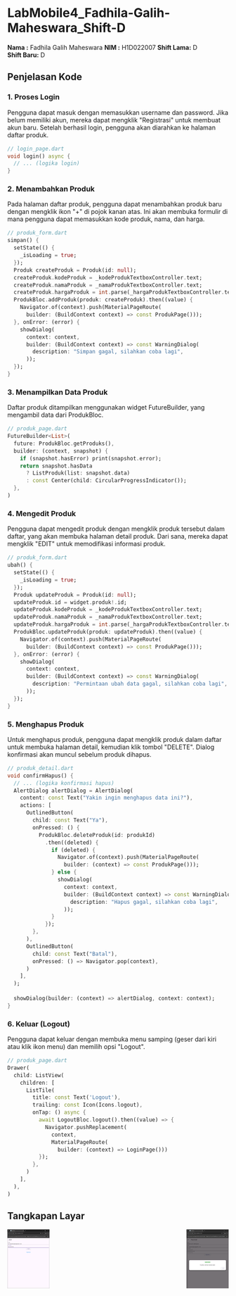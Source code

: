 # LabMobile4_Fadhila-Galih-Maheswara_Shift-D

**Nama      :** Fadhila Galih Maheswara
**NIM       :** H1D022007
**Shift Lama:** D  
**Shift Baru:** D

## Penjelasan Kode

### 1. Proses Login

Pengguna dapat masuk dengan memasukkan username dan password. Jika belum memiliki akun, mereka dapat mengklik "Registrasi" untuk membuat akun baru. Setelah berhasil login, pengguna akan diarahkan ke halaman daftar produk.

```dart
// login_page.dart
void login() async {
  // ... (logika login)
}
```

### 2. Menambahkan Produk

Pada halaman daftar produk, pengguna dapat menambahkan produk baru dengan mengklik ikon "+" di pojok kanan atas. Ini akan membuka formulir di mana pengguna dapat memasukkan kode produk, nama, dan harga.

```dart
// produk_form.dart
simpan() {
  setState(() {
    _isLoading = true;
  });
  Produk createProduk = Produk(id: null);
  createProduk.kodeProduk = _kodeProdukTextboxController.text;
  createProduk.namaProduk = _namaProdukTextboxController.text;
  createProduk.hargaProduk = int.parse(_hargaProdukTextboxController.text);
  ProdukBloc.addProduk(produk: createProduk).then((value) {
    Navigator.of(context).push(MaterialPageRoute(
      builder: (BuildContext context) => const ProdukPage()));
  }, onError: (error) {
    showDialog(
      context: context,
      builder: (BuildContext context) => const WarningDialog(
        description: "Simpan gagal, silahkan coba lagi",
      ));
  });
}
```

### 3. Menampilkan Data Produk

Daftar produk ditampilkan menggunakan widget FutureBuilder, yang mengambil data dari ProdukBloc.

```dart
// produk_page.dart
FutureBuilder<List>(
  future: ProdukBloc.getProduks(),
  builder: (context, snapshot) {
    if (snapshot.hasError) print(snapshot.error);
    return snapshot.hasData
      ? ListProduk(list: snapshot.data)
      : const Center(child: CircularProgressIndicator());
  },
)
```

### 4. Mengedit Produk

Pengguna dapat mengedit produk dengan mengklik produk tersebut dalam daftar, yang akan membuka halaman detail produk. Dari sana, mereka dapat mengklik "EDIT" untuk memodifikasi informasi produk.

```dart
// produk_form.dart
ubah() {
  setState(() {
    _isLoading = true;
  });
  Produk updateProduk = Produk(id: null);
  updateProduk.id = widget.produk!.id;
  updateProduk.kodeProduk = _kodeProdukTextboxController.text;
  updateProduk.namaProduk = _namaProdukTextboxController.text;
  updateProduk.hargaProduk = int.parse(_hargaProdukTextboxController.text);
  ProdukBloc.updateProduk(produk: updateProduk).then((value) {
    Navigator.of(context).push(MaterialPageRoute(
      builder: (BuildContext context) => const ProdukPage()));
  }, onError: (error) {
    showDialog(
      context: context,
      builder: (BuildContext context) => const WarningDialog(
        description: "Permintaan ubah data gagal, silahkan coba lagi",
      ));
  });
}
```

### 5. Menghapus Produk

Untuk menghapus produk, pengguna dapat mengklik produk dalam daftar untuk membuka halaman detail, kemudian klik tombol "DELETE". Dialog konfirmasi akan muncul sebelum produk dihapus.

```dart
// produk_detail.dart
void confirmHapus() {
  // ... (logika konfirmasi hapus)
  AlertDialog alertDialog = AlertDialog(
    content: const Text("Yakin ingin menghapus data ini?"),
    actions: [
      OutlinedButton(
        child: const Text("Ya"),
        onPressed: () {
          ProdukBloc.deleteProduk(id: produkId)
            .then((deleted) {
              if (deleted) {
                Navigator.of(context).push(MaterialPageRoute(
                  builder: (context) => const ProdukPage()));
              } else {
                showDialog(
                  context: context,
                  builder: (BuildContext context) => const WarningDialog(
                    description: "Hapus gagal, silahkan coba lagi",
                  ));
              }
            });
        },
      ),
      OutlinedButton(
        child: const Text("Batal"),
        onPressed: () => Navigator.pop(context),
      )
    ],
  );

  showDialog(builder: (context) => alertDialog, context: context);
}
```

### 6. Keluar (Logout)

Pengguna dapat keluar dengan membuka menu samping (geser dari kiri atau klik ikon menu) dan memilih opsi "Logout".

```dart
// produk_page.dart
Drawer(
  child: ListView(
    children: [
      ListTile(
        title: const Text('Logout'),
        trailing: const Icon(Icons.logout),
        onTap: () async {
          await LogoutBloc.logout().then((value) => {
            Navigator.pushReplacement(
              context,
              MaterialPageRoute(
                builder: (context) => LoginPage()))
          });
        },
      )
    ],
  ),
)
```

## Tangkapan Layar

<div style="display: flex; justify-content: space-between; flex-wrap: wrap; gap: 10px;">
  <img src="assets/login.png" width="19%" alt="Login Page">
  <img src="assets/registrasi.png" width="19%" alt=" Registration Page">
  
  </div>